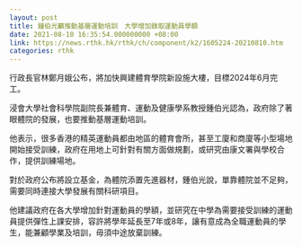 ```yaml
---
layout: post
title: 鍾伯光籲推動基層運動培訓　大學增加錄取運動員學額
date: 2021-08-10 16:35:54.000000000 +08:00
link: https://news.rthk.hk/rthk/ch/component/k2/1605224-20210810.htm
categories: rthk
---
```


行政長官林鄭月娥公布，將加快興建體育學院新設施大樓，目標2024年6月完工。

浸會大學社會科學院副院長兼體育、運動及健康學系教授鍾伯光認為，政府除了著眼體院的發展，也要推動基層運動培訓。

他表示，很多香港的精英運動員都由地區的體育會所，甚至工廈和商廈等小型場地開始接受訓練，政府在用地上可針對有關方面做規劃，或研究由康文署與學校合作，提供訓練場地。

對於政府公布將設立基金，為體院添置先進器材，鍾伯光說，單靠體院並不足夠，需要同時連接大學發展有關科研項目。

他建議政府在各大學增加針對運動員的學額，並研究在中學為需要接受訓練的運動員提供彈性上課安排，容許將學年延長至7年或8年，讓有意成為全職運動員的學生，能兼顧學業及培訓，毋須中途放棄訓練。
